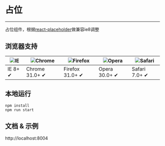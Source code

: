 # 占位

---

占位组件，根据[react-placeholder](https://github.com/buildo/react-placeholder)做兼容ie8调整

## 浏览器支持

| ![IE](https://raw.github.com/alrra/browser-logos/master/internet-explorer/internet-explorer_48x48.png) | ![Chrome](https://raw.github.com/alrra/browser-logos/master/chrome/chrome_48x48.png) | ![Firefox](https://raw.github.com/alrra/browser-logos/master/firefox/firefox_48x48.png) | ![Opera](https://raw.github.com/alrra/browser-logos/master/opera/opera_48x48.png) | ![Safari](https://raw.github.com/alrra/browser-logos/master/safari/safari_48x48.png) |
| ------------------------------------------------------------------------------------------------------ | ------------------------------------------------------------------------------------ | --------------------------------------------------------------------------------------- | --------------------------------------------------------------------------------- | ------------------------------------------------------------------------------------ |
| IE 8+ ✔                                                                                                | Chrome 31.0+ ✔                                                                       | Firefox 31.0+ ✔                                                                         | Opera 30.0+ ✔                                                                     | Safari 7.0+ ✔                                                                        |

## 本地运行

```
npm install
npm run start
```

## 文档 & 示例

http://localhost:8004
